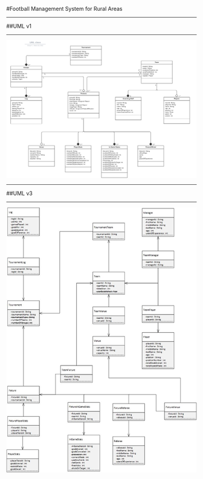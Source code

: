 #Football Management System for Rural Areas
___

##UML v1
___

![version 1](uml/uml_diagram_v1.png)
___

##UML v3
___

![version 3](uml/footballManagementSystem_Extended-v3.jpg)